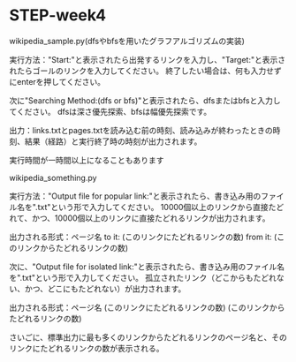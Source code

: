 # STEP-week4

wikipedia_sample.py(dfsやbfsを用いたグラフアルゴリズムの実装)

実行方法："Start:"と表示されたら出発するリンクを入力し、"Target:"と表示されたらゴールのリンクを入力してください。
終了したい場合は、何も入力せずにenterを押してください。

次に"Searching Method:(dfs or bfs)"と表示されたら、dfsまたはbfsと入力してください。
dfsは深さ優先探索、bfsは幅優先探索です。

出力：links.txtとpages.txtを読み込む前の時刻、読み込みが終わったときの時刻、結果（経路）と実行終了時の時刻が出力されます。

実行時間が一時間以上になることもあります

wikipedia_something.py

実行方法："Output file for popular link:"と表示されたら、書き込み用のファイル名を".txt"という形で入力してください。
10000個以上のリンクから直接たどれて、かつ、10000個以上のリンクに直接たどれるリンクが出力されます。

出力される形式：ページ名 to it: (このリンクにたどれるリンクの数) from it: (このリンクからたどれるリンクの数)

次に、"Output file for isolated link:"と表示されたら、書き込み用のファイル名を".txt"という形で入力してください。
孤立されたリンク（どこからもたどれない、かつ、どこにもたどれない）が出力されます。

出力される形式：ページ名 (このリンクにたどれるリンクの数) (このリンクからたどれるリンクの数)

さいごに、標準出力に最も多くのリンクからたどれるリンクのページ名と、そのリンクにたどれるリンクの数が表示される。

